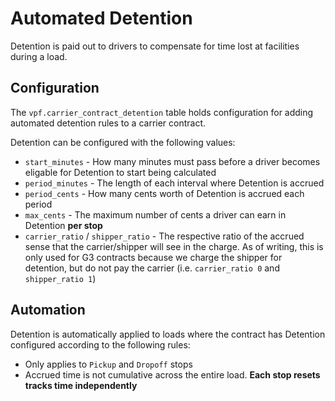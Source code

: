 # Automated Detention

Detention is paid out to drivers to compensate for time lost at facilities during a load.

## Configuration

The `vpf.carrier_contract_detention` table holds configuration for adding automated detention rules to a carrier contract.

Detention can be configured with the following values:

* `start_minutes` - How many minutes must pass before a driver becomes eligable for Detention to start being calculated
* `period_minutes` - The length of each interval where Detention is accrued
* `period_cents` - How many cents worth of Detention is accrued each period
* `max_cents` - The maximum number of cents a driver can earn in Detention **per stop**
* `carrier_ratio` / `shipper_ratio` - The respective ratio of the accrued sense that the carrier/shipper will see in the charge. As of writing, this is only used for G3 contracts because we charge the shipper for detention, but do not pay the carrier (i.e. `carrier_ratio 0` and `shipper_ratio 1`)

## Automation

Detention is automatically applied to loads where the contract has Detention configured according to the following rules:

* Only applies to `Pickup` and `Dropoff` stops
* Accrued time is not cumulative across the entire load. **Each stop resets tracks time independently**
